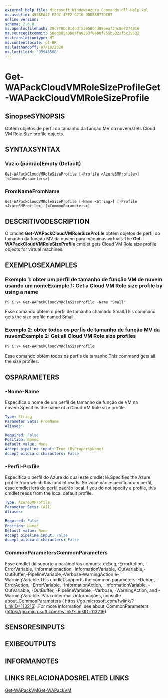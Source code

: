 ```yaml
---
external help file: Microsoft.WindowsAzure.Commands.dll-Help.xml
ms.assetid: 453AEA42-E29C-4FF2-9210-0DD88B77DC07
online version: ''
schema: 2.0.0
ms.openlocfilehash: 29c7f8bc814ddf5295064d89eeaf34c8e7274916
ms.sourcegitcommit: 56ed085a868afa8263f8eb0f755b5822f5c29532
ms.translationtype: MT
ms.contentlocale: pt-BR
ms.lasthandoff: 07/18/2020
ms.locfileid: "93946508"
---
```

# <span data-ttu-id="34e96-101">Get-WAPackCloudVMRoleSizeProfile</span><span class="sxs-lookup"><span data-stu-id="34e96-101">Get-WAPackCloudVMRoleSizeProfile</span></span>

## <span data-ttu-id="34e96-102">Sinopse</span><span class="sxs-lookup"><span data-stu-id="34e96-102">SYNOPSIS</span></span>
<span data-ttu-id="34e96-103">Obtém objetos de perfil do tamanho da função MV da nuvem.</span><span class="sxs-lookup"><span data-stu-id="34e96-103">Gets Cloud VM Role Size profile objects.</span></span>

## <span data-ttu-id="34e96-104">SYNTAX</span><span class="sxs-lookup"><span data-stu-id="34e96-104">SYNTAX</span></span>

### <span data-ttu-id="34e96-105">Vazio (padrão)</span><span class="sxs-lookup"><span data-stu-id="34e96-105">Empty (Default)</span></span>
```
Get-WAPackCloudVMRoleSizeProfile [-Profile <AzureSMProfile>] [<CommonParameters>]
```

### <span data-ttu-id="34e96-106">FromName</span><span class="sxs-lookup"><span data-stu-id="34e96-106">FromName</span></span>
```
Get-WAPackCloudVMRoleSizeProfile [-Name <String>] [-Profile <AzureSMProfile>] [<CommonParameters>]
```

## <span data-ttu-id="34e96-107">DESCRITIVO</span><span class="sxs-lookup"><span data-stu-id="34e96-107">DESCRIPTION</span></span>
<span data-ttu-id="34e96-108">O cmdlet **Get-WAPackCloudVMRoleSizeProfile** obtém objetos de perfil do tamanho da função MV da nuvem para máquinas virtuais.</span><span class="sxs-lookup"><span data-stu-id="34e96-108">The **Get-WAPackCloudVMRoleSizeProfile** cmdlet gets Cloud VM Role size profile objects for virtual machines.</span></span>

## <span data-ttu-id="34e96-109">EXEMPLOS</span><span class="sxs-lookup"><span data-stu-id="34e96-109">EXAMPLES</span></span>

### <span data-ttu-id="34e96-110">Exemplo 1: obter um perfil de tamanho de função VM de nuvem usando um nome</span><span class="sxs-lookup"><span data-stu-id="34e96-110">Example 1: Get a Cloud VM Role size profile by using a name</span></span>
```
PS C:\> Get-WAPackCloudVMRoleSizeProfile -Name "Small"
```

<span data-ttu-id="34e96-111">Esse comando obtém o perfil de tamanho chamado Small.</span><span class="sxs-lookup"><span data-stu-id="34e96-111">This command gets the size profile named Small.</span></span>

### <span data-ttu-id="34e96-112">Exemplo 2: obter todos os perfis de tamanho de função MV da nuvem</span><span class="sxs-lookup"><span data-stu-id="34e96-112">Example 2: Get all Cloud VM Role size profiles</span></span>
```
PS C:\> Get-WAPackCloudVMRoleSizeProfile
```

<span data-ttu-id="34e96-113">Esse comando obtém todos os perfis de tamanho.</span><span class="sxs-lookup"><span data-stu-id="34e96-113">This command gets all the size profiles.</span></span>

## <span data-ttu-id="34e96-114">OS</span><span class="sxs-lookup"><span data-stu-id="34e96-114">PARAMETERS</span></span>

### <span data-ttu-id="34e96-115">-Nome</span><span class="sxs-lookup"><span data-stu-id="34e96-115">-Name</span></span>
<span data-ttu-id="34e96-116">Especifica o nome de um perfil de tamanho de função de VM na nuvem.</span><span class="sxs-lookup"><span data-stu-id="34e96-116">Specifies the name of a Cloud VM Role size profile.</span></span>

```yaml
Type: String
Parameter Sets: FromName
Aliases: 

Required: False
Position: Named
Default value: None
Accept pipeline input: True (ByPropertyName)
Accept wildcard characters: False
```

### <span data-ttu-id="34e96-117">-Perfil</span><span class="sxs-lookup"><span data-stu-id="34e96-117">-Profile</span></span>
<span data-ttu-id="34e96-118">Especifica o perfil do Azure do qual este cmdlet lê.</span><span class="sxs-lookup"><span data-stu-id="34e96-118">Specifies the Azure profile from which this cmdlet reads.</span></span>
<span data-ttu-id="34e96-119">Se você não especificar um perfil, esse cmdlet lerá do perfil padrão local.</span><span class="sxs-lookup"><span data-stu-id="34e96-119">If you do not specify a profile, this cmdlet reads from the local default profile.</span></span>

```yaml
Type: AzureSMProfile
Parameter Sets: (All)
Aliases: 

Required: False
Position: Named
Default value: None
Accept pipeline input: False
Accept wildcard characters: False
```

### <span data-ttu-id="34e96-120">CommonParameters</span><span class="sxs-lookup"><span data-stu-id="34e96-120">CommonParameters</span></span>
<span data-ttu-id="34e96-121">Esse cmdlet dá suporte a parâmetros comuns:-debug,-ErrorAction,-ErrorVariable,-Informationaction,-InformationVariable,-OutVariable,-OutBuffer,-PipelineVariable,-Verbose-WarningAction e-WarningVariable.</span><span class="sxs-lookup"><span data-stu-id="34e96-121">This cmdlet supports the common parameters: -Debug, -ErrorAction, -ErrorVariable, -InformationAction, -InformationVariable, -OutVariable, -OutBuffer, -PipelineVariable, -Verbose, -WarningAction, and -WarningVariable.</span></span> <span data-ttu-id="34e96-122">Para obter mais informações, consulte about_CommonParameters ( https://go.microsoft.com/fwlink/?LinkID=113216) .</span><span class="sxs-lookup"><span data-stu-id="34e96-122">For more information, see about_CommonParameters (https://go.microsoft.com/fwlink/?LinkID=113216).</span></span>

## <span data-ttu-id="34e96-123">SENSORES</span><span class="sxs-lookup"><span data-stu-id="34e96-123">INPUTS</span></span>

## <span data-ttu-id="34e96-124">EXIBE</span><span class="sxs-lookup"><span data-stu-id="34e96-124">OUTPUTS</span></span>

## <span data-ttu-id="34e96-125">INFORMA</span><span class="sxs-lookup"><span data-stu-id="34e96-125">NOTES</span></span>

## <span data-ttu-id="34e96-126">LINKS RELACIONADOS</span><span class="sxs-lookup"><span data-stu-id="34e96-126">RELATED LINKS</span></span>

[<span data-ttu-id="34e96-127">Get-WAPackVM</span><span class="sxs-lookup"><span data-stu-id="34e96-127">Get-WAPackVM</span></span>](./Get-WAPackVM.md)


